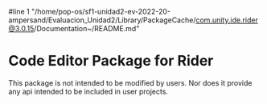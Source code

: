 #line 1 "/home/pop-os/sf1-unidad2-ev-2022-20-ampersand/Evaluacion_Unidad2/Library/PackageCache/com.unity.ide.rider@3.0.15/Documentation~/README.md"
# Code Editor Package for Rider

This package is not intended to be modified by users.
Nor does it provide any api intended to be included in user projects.